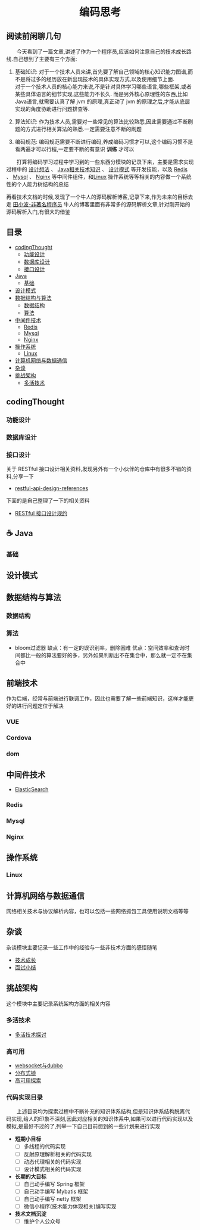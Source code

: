 <h1 align="center">编码思考</h1>  

## 阅读前闲聊几句  
　　今天看到了一篇文章,讲述了作为一个程序员,应该如何注意自己的技术成长路线.自己想到了主要有三个方面:
1. 基础知识: 对于一个技术人员来讲,首先要了解自己领域的核心知识能力图谱,而不是将过多的经历放在新出现技术的具体实现方式,以及使用细节上面.  
对于一个技术人员的核心能力来说,不是针对具体学习哪些语言,哪些框架,或者某些具体语言的细节实现,这些能力不长久.  而是另外核心原理性的东西,比如Java语言,就需要认真了解 jvm 的原理,真正动了 jvm 的原理之后,才能从底层实现的角度协助进行问题排查等.

2. 算法知识:  作为技术人员,需要对一些常见的算法比较熟悉,因此需要通过不断刷题的方式进行相关算法的熟悉.一定需要注意不断的刷题

3. 编码规范:  编码规范需要不断进行编码,养成编码习惯才可以,这个编码习惯不是看两遍才可以行程,一定要不断的有意识 **训练** 才可以



　　打算将编码学习过程中学习到的一些东西分模块的记录下来，主要是需求实现过程中的 [设计想法](#codingThought) 、 [Java相关技术知识](#coffee-Java) 、 [设计模式](#设计模式) 等开发技能，以及 [Redis](#Redis) 、 [Mysql](#Mysql) 、 [Nginx](#Nginx) 等中间件组件，和[Linux](#Linux) 操作系统等等相关的内容做一个系统性的个人能力树结构的总结


再看技术文档的时候,发现了一个牛人的源码解析博客,记录下来,作为未来的目标去走
[田小波-非著名程序员](http://www.tianxiaobo.com)
牛人的博客里面有非常多的源码解析文章,针对刚开始的源码解析入门,有很大的借鉴

## 目录
* [codingThought](#codingThought)
  * [功能设计](#功能设计)
  * [数据库设计](#数据库设计)
  * [接口设计](#接口设计)
* [Java](#coffee-Java)
  * [基础](#基础)  
* [设计模式](#设计模式)
* [数据结构与算法](#数据结构与算法)
  * [数据结构](#数据结构)
  * [算法](#算法)
* [中间件技术](#中间件技术)
  * [Redis](#Redis)
  * [Mysql](#Mysql)
  * [Nginx](#Nginx)
* [操作系统](#操作系统)
  * [Linux](#Linux)
* [计算机网络与数据通信](#计算机网络与数据通信)
* [杂谈](#杂谈)
* [挑战架构](#挑战架构)
  * [多活技术](#多活技术)

## codingThought

### 功能设计  

### 数据库设计  

### 接口设计  
关于 RESTful 接口设计相关资料,发现另外有一个小伙伴的仓库中有很多不错的资料,分享一下
- [restful-api-design-references](https://github.com/aisuhua/restful-api-design-references)

下面的是自己整理了一下的相关资料

* [RESTful 接口设计规约](https://github.com/hello8817/codingThought/blob/master/codingThought/接口设计/RESTful接口设计规约.md)

## :coffee: Java

### 基础

## 设计模式

## 数据结构与算法

### 数据结构

### 算法

- bloom过滤器
  缺点：有一定的误识别率，删除困难
  优点：空间效率和查询时间都比一般的算法要好的多，另外如果判断出不在集合中，那么就一定不在集合中

## 前端技术
作为后端，经常与前端进行联调工作，因此也需要了解一些前端知识，这样才能更好的进行问题定位于解决

### VUE

### Cordova

### dom


## 中间件技术
- [ElasticSearch](https://github.com/hello8817/codingThought/blob/master/中间件技术/ElasticSearch.md)

### Redis  

### Mysql  

### Nginx   

## 操作系统  
### Linux  

## 计算机网络与数据通信  
网络相关技术与协议解析内容，也可以包括一些网络抓包工具使用说明文档等等

## 杂谈
杂谈模块主要记录一些工作中的经验与一些非技术方面的感悟随笔
- [技术成长](https://github.com/hello8817/codingThought/blob/master/杂谈/技术成长.md)
- [面试小结](https://github.com/hello8817/codingThought/blob/master/杂谈/面试小结.md)

## 挑战架构
这个模块中主要记录系统架构方面的相关内容

### 多活技术

* [多活技术探讨](https://github.com/hello8817/codingThought/blob/master/挑战架构/多活技术/多活技术探讨.md)

### 高可用
- [websocket与dubbo](https://github.com/hello8817/codingThought/blob/master/挑战架构/高可用/websocket与dubbo.md)
- [分布式锁](https://github.com/hello8817/codingThought/blob/master/挑战架构/高可用/分布式锁.md)
- [高可用探索](https://github.com/hello8817/codingThought/blob/master/挑战架构/高可用/高可用探索.md)

### 代码实现目录
　　上述目录均为探索过程中不断补充的知识体系结构,但是知识体系结构脱离代码实现,给人的印象不深刻,因此对应相关的知识体系中,如果可以进行代码实现以及模拟,是最好不过的了,列举一下自己目前想到的一些计划来进行实现
- **短期小目标**  
  - [ ] 多线程的代码实现
  - [ ] 反射原理解析相关的代码实现
  - [ ] 动态代理相关的代码实现
  - [ ] 设计模式相关的代码实现

- **长期的大目标**
  - [ ] 自己动手编写 Spring 框架
  - [ ] 自己动手编写 Mybatis 框架
  - [ ] 自己动手编写 netty 框架
  - [ ] 微信小程序(技术能力体现相关)编写实现
- **技术文档沉淀**
  - [ ] 维护个人公众号
